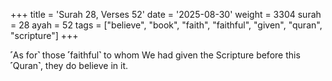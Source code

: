 +++
title = 'Surah 28, Verses 52'
date = '2025-08-30'
weight = 3304
surah = 28
ayah = 52
tags = ["believe", "book", "faith", "faithful", "given", "quran", "scripture"]
+++

˹As for˺ those ˹faithful˺ to whom We had given the Scripture before this ˹Quran˺, they do believe in it.